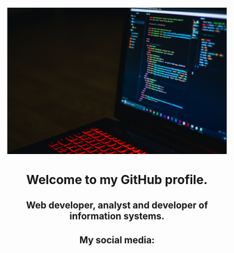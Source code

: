 [![Banner](https://github.com/kevinruiz1811/kevinruiz1811/blob/main/banner.jpg?raw=true "Banner")](https://github.com/kevinruiz1811/kevinruiz1811/blob/main/banner.jpg?raw=true "Banner")
<h1 align="center">
Welcome to my GitHub profile.
</h1>
<h2 align="center">
Web developer, analyst and developer of information systems.
</h2>
<h2 align="center">
My social media:
</h2>
<h3>
<p align="left"> <a target="_blank" href='https://www.facebook.com/kevinnicolas.ruizcamargo'></a> </p>
</h3>
